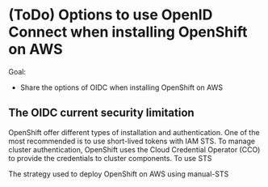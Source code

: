 # (ToDo) Options to use OpenID Connect when installing OpenShift on AWS

Goal:

- Share the options of OIDC when installing OpenShift on AWS


## The OIDC current security limitation

OpenShift offer different types of installation and authentication.
One of the most recommended is to use short-lived tokens with IAM STS.
To manage cluster authentication, OpenShift uses the Cloud Credential 
Operator (CCO) to provide the credentials to cluster components. To use 
STS

The strategy used to deploy OpenShift on AWS using manual-STS
